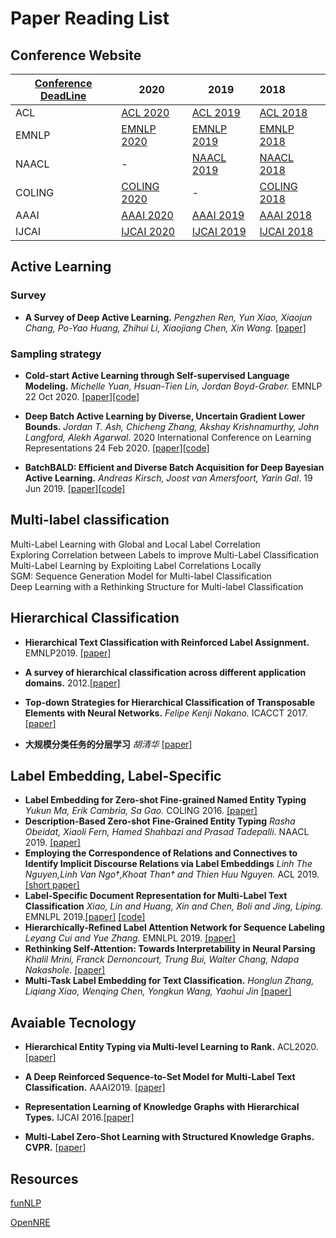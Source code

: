 # Paper Reading List


## Conference Website

| [Conference DeadLine](https://jackietseng.github.io/conference_call_for_paper/conferences.html) | 2020                                                         | 2019                                                         | 2018                                                         |
| ------------------------------------------------------------ | ------------------------------------------------------------ | ------------------------------------------------------------ | :----------------------------------------------------------- |
| ACL                                                          | [ACL 2020](https://acl2020.org/program/accepted/)            | [ACL 2019](http://www.acl2019.org/EN/program.xhtml)          | [ACL 2018](https://acl2018.org/programme/papers/)            |
| EMNLP                                                        | [EMNLP 2020](https://www.aclweb.org/anthology/volumes/2020.emnlp-main/) | [EMNLP 2019](https://www.emnlp-ijcnlp2019.org/program/accepted/) | [EMNLP 2018](https://www.aclweb.org/anthology/events/emnlp-2018/#d18-1) |
| NAACL                                                        | -                                                            | [NAACL 2019](https://naacl2019.org/program/accepted/)        | [NAACL 2018](https://naacl2018.wordpress.com/2018/03/02/list-of-accepted-papers/) |
| COLING                                                       | [COLING 2020](https://coling2020.org/pages/accepted_papers_main_conference) | -                                                            | [COLING 2018](https://coling2018.org/index.html%3Fp=1556.html) |
| AAAI                                                         | [AAAI 2020](https://aaai.org/Conferences/AAAI-20/wp-content/uploads/2020/01/AAAI-20-Accepted-Paper-List.pdf) | [AAAI 2019](https://aaai.org/Conferences/AAAI-19/wp-content/uploads/2018/11/AAAI-19_Accepted_Papers.pdf) | [AAAI 2018](https://aaai.org/Conferences/AAAI-18/wp-content/uploads/2017/12/AAAI-18-Accepted-Paper-List.Web_.pdf) |
| IJCAI                                                        | [IJCAI 2020](http://static.ijcai.org/2020-accepted_papers.html) | [IJCAI 2019](https://www.ijcai19.org/accepted-papers.html)   | [IJCAI 2018](http://www.ijcai-18.org/accepted-papers/index.html) |

## Active Learning 
### Survey

- **A Survey of Deep Active Learning.** *Pengzhen Ren, Yun Xiao, Xiaojun Chang, Po-Yao Huang, Zhihui Li, Xiaojiang Chen, Xin Wang.* [[paper]](https://arxiv.org/pdf/2009.00236.pdf)


### Sampling strategy

- **Cold-start Active Learning through Self-supervised Language Modeling.** *Michelle Yuan, Hsuan-Tien Lin, Jordan Boyd-Graber.* EMNLP 22 Oct 2020. [[paper]](https://arxiv.org/pdf/2010.09535.pdf)[[code]](https://github.com/forest-snow/alps)

- **Deep Batch Active Learning by Diverse, Uncertain Gradient Lower Bounds.** *Jordan T. Ash, Chicheng Zhang, Akshay Krishnamurthy, John Langford, Alekh Agarwal*. 2020 International Conference on Learning Representations 24 Feb 2020. [[paper]](https://arxiv.org/pdf/1906.03671.pdf)[[code]](https://github.com/JordanAsh/badge)

- **BatchBALD: Efficient and Diverse Batch Acquisition for Deep Bayesian Active Learning.** *Andreas Kirsch, Joost van Amersfoort, Yarin Gal*. 19 Jun 2019. [[paper]](https://arxiv.org/pdf/1906.08158.pdf)[[code]](https://github.com/BlackHC/BatchBALD)






## Multi-label classification

Multi-Label Learning with Global and Local Label Correlation  
Exploring Correlation between Labels to improve Multi-Label Classification  
Multi-Label Learning by Exploiting Label Correlations Locally  
SGM: Sequence Generation Model for Multi-label Classification  
Deep Learning with a Rethinking Structure for Multi-label Classification


## Hierarchical Classification

- **Hierarchical Text Classification with Reinforced Label Assignment.** EMNLP2019. [[paper]](https://arxiv.org/pdf/1908.10419.pdf)

- **A survey of hierarchical classification across different application domains.** 2012.[[paper]](https://link.springer.com/content/pdf/10.1007/s10618-010-0175-9.pdf)
- **Top-down Strategies for Hierarchical Classification of Transposable Elements with Neural Networks.** *Felipe Kenji Nakano.* ICACCT 2017.[[paper]](https://ieeexplore.ieee.org/stamp/stamp.jsp?tp=&arnumber=7966165)

- **大规模分类任务的分层学习** *胡清华* [[paper]](http://121.194.63.124/Slides/Huqinghua-MLA2017.pdf)

## Label Embedding, Label-Specific 

- **Label Embedding for Zero-shot Fine-grained Named Entity Typing** *Yukun Ma, Erik Cambria, Sa Gao.* COLING 2016. [[paper]](https://sentic.net/label-embedding-for-zero-shot-named-entity-typing.pdf) 
- **Description-Based Zero-shot Fine-Grained Entity Typing** *Rasha Obeidat, Xiaoli Fern, Hamed Shahbazi and Prasad Tadepalli.* NAACL 2019. [[paper]](https://www.aclweb.org/anthology/N19-1087.pdf)
- **Employing the Correspondence of Relations and Connectives to Identify Implicit Discourse Relations via Label Embeddings** *Linh The Nguyen,Linh Van Ngo†,Khoat Than† and Thien Huu Nguyen.* ACL 2019. [[short paper]](https://www.aclweb.org/anthology/P19-1411.pdf)
- **Label-Specific Document Representation for Multi-Label Text Classification** *Xiao, Lin and Huang, Xin and Chen, Boli and Jing, Liping.* EMNLPL 2019.[[paper]](https://www.aclweb.org/anthology/D19-1044.pdf) [[code]](https://github.com/EMNLP2019LSAN/LSAN)
- **Hierarchically-Refined Label Attention Network for Sequence Labeling** *Leyang Cui
  and Yue Zhang.* EMNLPL 2019. [[paper]](https://www.aclweb.org/anthology/D19-1422.pdf)
- **Rethinking Self-Attention: Towards Interpretability in Neural Parsing** *Khalil Mrini, Franck Dernoncourt, Trung Bui, Walter Chang, Ndapa Nakashole.*  [[paper]](https://arxiv.org/pdf/1911.03875.pdf)
- **Multi-Task Label Embedding for Text Classification.** *Honglun Zhang, Liqiang Xiao, Wenqing Chen, Yongkun Wang, Yaohui Jin* [[paper]](https://www.aclweb.org/anthology/D18-1484.pdf)

## Avaiable Tecnology

- **Hierarchical Entity Typing via Multi-level Learning to Rank.** ACL2020. [[paper]](https://arxiv.org/pdf/2004.02286.pdf)

- **A Deep Reinforced Sequence-to-Set Model for Multi-Label Text Classification.** AAAI2019. [[paper]](https://arxiv.org/pdf/1809.03118.pdf)

- **Representation Learning of Knowledge Graphs with Hierarchical Types.** IJCAI 2016.[[paper]](http://nlp.csai.tsinghua.edu.cn/~lzy/publications/ijcai2016_tkrl.pdf)

- **Multi-Label Zero-Shot Learning with Structured Knowledge Graphs. CVPR.** [[paper]](http://openaccess.thecvf.com/content_cvpr_2018/papers/Lee_Multi-Label_Zero-Shot_Learning_CVPR_2018_paper.pdf)

## Resources

[funNLP](https://github.com/fighting41love/funNLP)

[OpenNRE](https://github.com/thunlp/OpenNRE/tree/old_version)



